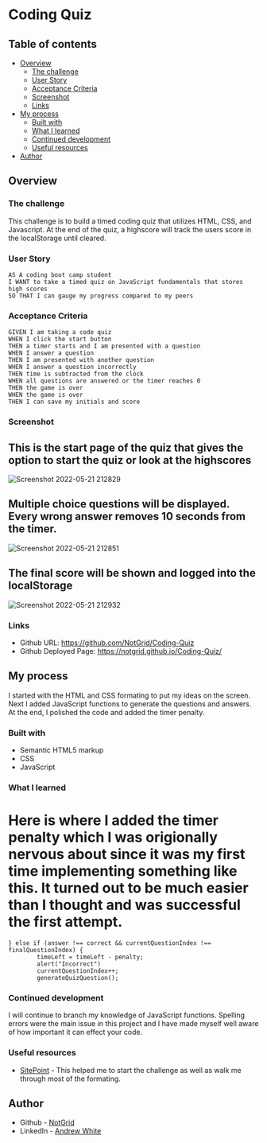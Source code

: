 # Coding Quiz

## Table of contents

- [Overview](#overview)
  - [The challenge](#the-challenge)
  - [User Story](#user-story)
  - [Acceptance Criteria](#acceptance-criteria)
  - [Screenshot](#screenshot)
  - [Links](#links)
- [My process](#my-process)
  - [Built with](#built-with)
  - [What I learned](#what-i-learned)
  - [Continued development](#continued-development)
  - [Useful resources](#useful-resources)
- [Author](#author)


## Overview

### The challenge

This challenge is to build a timed coding quiz that utilizes HTML, CSS, and Javascript. At the end of the quiz, a highscore will track the users score in the localStorage until cleared.

### User Story
```
AS A coding boot camp student
I WANT to take a timed quiz on JavaScript fundamentals that stores high scores
SO THAT I can gauge my progress compared to my peers
```
### Acceptance Criteria
```
GIVEN I am taking a code quiz
WHEN I click the start button
THEN a timer starts and I am presented with a question
WHEN I answer a question
THEN I am presented with another question
WHEN I answer a question incorrectly
THEN time is subtracted from the clock
WHEN all questions are answered or the timer reaches 0
THEN the game is over
WHEN the game is over
THEN I can save my initials and score
```
### Screenshot
## This is the start page of the quiz that gives the option to start the quiz or look at the highscores
![Screenshot 2022-05-21 212829](https://user-images.githubusercontent.com/102490542/169678680-f0a8e54a-d8bd-4e0d-ab57-afe768e17b48.png)
## Multiple choice questions will be displayed. Every wrong answer removes 10 seconds from the timer.
![Screenshot 2022-05-21 212851](https://user-images.githubusercontent.com/102490542/169678683-2c97c528-fe50-48a5-9c82-b02e761a282e.png)
## The final score will be shown and logged into the localStorage
![Screenshot 2022-05-21 212932](https://user-images.githubusercontent.com/102490542/169678686-b9c4f044-c3d0-49d5-bdc0-ba99be499b47.png)


### Links

- Github URL: https://github.com/NotGrid/Coding-Quiz
- Github Deployed Page: https://notgrid.github.io/Coding-Quiz/

## My process

I started with the HTML and CSS formating to put my ideas on the screen. Next I added JavaScript functions to generate the questions and answers. At the end, I polished the code and added the timer penalty.

### Built with

- Semantic HTML5 markup
- CSS
- JavaScript

### What I learned
# Here is where I added the timer penalty which I was origionally nervous about since it was my first time implementing something like this. It turned out to be much easier than I thought and was successful the first attempt.
```
} else if (answer !== correct && currentQuestionIndex !== finalQuestionIndex) {
        timeLeft = timeLeft - penalty;
        alert("Incorrect")
        currentQuestionIndex++;
        generateQuizQuestion();
```
### Continued development

I will continue to branch my knowledge of JavaScript functions. Spelling errors were the main issue in this project and I have made myself well aware of how important it can effect your code.

### Useful resources

- [SitePoint](https://www.sitepoint.com/simple-javascript-quiz/) - This helped me to start the challenge as well as walk me through most of the formating.

## Author

- Github - [NotGrid](https://github.com/NotGrid)
- LinkedIn - [Andrew White](https://www.linkedin.com/in/andrew-white-053803235/)
